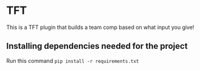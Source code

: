 # TFT
This is a TFT plugin that builds a team comp based on what input you give!

## Installing dependencies needed for the project
Run this command ```pip install -r requirements.txt ```
